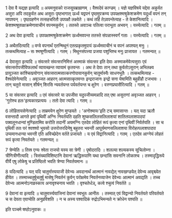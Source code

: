 

  
1 देवा वै यद्यज्ञ इत्यादि ॥ अयमनुवाको राजसूयब्राह्मणम् । वैश्वदेवं काण्डम् । यज्ञे यज्ञविषये यद्देवा अकुर्वत असुरा अपि तदकुर्वत अथ असुराः पृष्ठभागात् ऊर्ध्व यद्वपनं पृष्ठमुपक्रम्य उपपक्षश्मश्रुकेशक्रमेण यदूर्ध्वं वपनं तन् नापश्यन् । पृष्ठग्रहणेन तत्सहचरितौ उपपक्षौ लक्ष्येते । कथं तर्हि तेऽवपन्तेत्याह - ते केशानित्यादि । केशश्मश्रूपपक्षक्रमेणावाचीनं वपनमकुर्वन् । ततस्ते अवाञ्चः पतित्वा पराभूता अभवन् । यस्येत्यादि । गतम् ॥

2 अथ देवा इत्यादि ॥ उपपक्षश्मश्रुकेशक्रमेण ऊर्ध्वमवपन्त ततस्ते संपन्नास्स्वर्गं गताः । यस्येत्यादि । गतम् ॥

3 अथैतदित्यादि ॥ वप्त्रे वपनार्थं एतन्मिथुनं एतत्प्रकृतमुपायं ऊर्ध्वमवाचीनं च वपनं अपश्यत् मनुः । तत्कथमित्याह – सः श्मश्रूणीत्यादि । गतम् । मिथुनसंपत्त्या प्रजया पशुभिश्च मनुः प्राजायत । गतमन्यत् ॥

4 देवासुरा इत्यादि ॥ संवत्सरे संवत्सरनिमित्तं अस्माकं संवत्सर इति देवाः अस्माकमेवेत्यसुराः एवं संवत्सरोपजीविफलार्थं व्यायच्छन्त व्यायामं कृतवन्तः । अथ ते देवाः तान् तथा कुर्वतोऽसुरान् अभिलक्ष्य प्रायुञ्जत कांश्चित्प्रयोगान् संवत्सरात्मसात्करणोपायानकुर्वन् चातुर्मास्यैः साधनभूतैः । तत्कथमित्याह - वैश्वदेवेनेत्यादि । अवृञ्जत आहरन् आत्मसात्कृतवन्तः इन्द्रराजानः इन्द्रो सना येषामिति बहुव्रीहौ टजभावः । तान् चतुरो मासान् शीर्षन् शिरसि न्यवर्तयन्त पर्यवर्तयन्त च क्षुरेण । वरुणप्रघासैरित्यादि । गतम् ॥

5 या संवत्सर इत्यादि ॥ एवं संवत्सरे या उपजीवा यदुपजीव्यमन्नादि तत् एषा असुराणां अवृञ्जत आहरन् । 'गुरोश्च हलः'इत्यकारप्रत्ययः । ततो देवा त्यादि । गतम् ॥

6 लोहितायसेनेत्यादि ॥ ताम्रमयेन क्षुरेण मुण्डयते । 'अनोश्मायः'इति टच् समासान्तः । यत् यदा ऋतौ वसन्तादौ आगते इमां पृथिवीं अग्निः निवर्तयति दहति शुष्कसलिलसलिलाशयां शातितपलाशपादपां पक्वलूनधान्यां मुण्डितामिव करोति तदानीं अयमग्निः एतदेव लोहितं रूपं कृत्वा एनां पृथिवीं निर्वर्तयति । सा च पृथिवी ततः परं श्वश्श्वो भूयसो उत्तरोत्तरदिनेषु बहुतरा भवन्ती आपूर्यमाणसलिलाशया विरोहत्पलाशपादपा उप्यमानधान्या भवन्ती एति अविच्छेदेन वर्तते प्रजायते । य एवं विद्वानित्यादि । गतम् । एतदेव आग्नेयं लोहतं रूपं कृत्वा निवर्तयते । गतमन्यत् ॥

7 त्रेण्येति ॥ तिस्र एन्यः श्वेता राजयो यस्य सा त्रेणी । पृषोदरादिः । शलल्या शल्यकस्य सूचिलोम्ना । त्रीणित्रीणीत्यादि । त्रिसंख्याविशिष्टानि देवानां ऋद्धिरूपाणि यथा छन्दांसि सवनानि लोकाश्च । तस्मादृद्धिरूपे वीर्ये एषु लोकेषु च प्रतिष्ठितो भवति त्रेण्या निवर्तयमानः ॥

8 यदित्यादि ॥ यत् यदि चातुर्मास्ययाजी देवेभ्यः अवदानार्थं आत्मानं नावद्येत् नावखण्डयेत् देवेभ्य आवृश्च्येत हीयेत । तस्माच्चतुर्षुचतुर्षु मासेषु निवर्तनं कुर्वन् परोक्षमेव निवर्तनव्याजेन देवेभ्यः आत्मानं अवद्यति । तच्च देवेभ्यः आत्मनोऽनाव्रस्काय अनावृश्चनाय भवति । वृश्चतेर्धञ्, कत्वे श्चुत्वं निवर्तते ॥

9 देवानां वा इत्यादि ॥ चातुमार्स्ययाजिनां देवानां स्वभूतः आनीतः । तस्मात् एवं विद्वान्यो निवर्तयते परिवर्तयते च स देवता एवाप्येति अनुप्रविशति । न च अस्य पश्वादिकं रुद्रोऽभिमन्यते न क्रोधेन पश्यति ॥

इति पञ्चमे षष्ठोऽनुवाकः ॥  
